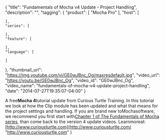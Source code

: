 {
  "title": "Fundamentals of Mocha v4 Update - Project Handling",
  "description": "",
  "tagging": {
    "product": [
      "Mocha Pro"
    ],
    "host": [

    ],
    "series": [

    ],
    "feature": [

    ],
    "language": [

    ]
  },
  "thumbnail_url": "https://img.youtube.com/vi/GE0wJBnc_Og/maxresdefault.jpg",
  "video_url": "https://youtu.be/GE0wJBnc_Og",
  "video_id": "GE0wJBnc_Og",
  "video_name": "fundamentals-of-mocha-v4-update-project-handling",
  "date": "2014-07-27T19:35:07-04:00"
}

A free**Mocha 4**tutorial update from Curious Turtle Training. In this
tutorial we look at how the Clip module has been updated and what that means
for the project settings and handling. If you are brand new toMochasoftware,
we recommend you first start with[Chapter 1 of The Fundamentals of Mocha
series](http://www.imagineersystems.com/video/?tagFilter=Mocha%20Fundamentals&&dd=dateOld&orderby=date&order=ASC),
than come back to the version 4 update videos.
Learnmoreat:[http://www.curiousturtle.com](http://www.curiousturtle.com/
"http://www.curiousturtle.com" )

